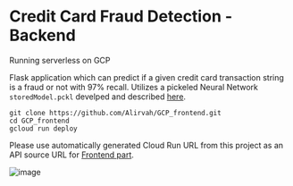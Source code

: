 # Credit Card Fraud Detection - Backend

Running serverless on GCP

Flask application which can predict if a given credit card transaction string is a fraud or not with 97% recall. Utilizes a pickeled Neural Network `storedModel.pckl` develped and described [here](https://www.kaggle.com/code/jdelamorena/recall-97-by-using-undersampling-neural-network).

```
git clone https://github.com/Alirvah/GCP_frontend.git
cd GCP_frontend
gcloud run deploy
```

Please use automatically generated Cloud Run URL from this project as an API source URL for [Frontend part](https://github.com/Alirvah/GCP_frontend).

![image](https://user-images.githubusercontent.com/37639059/166879038-6cc0e23c-d88a-4cfd-a09c-c9bdf32b2c16.png)

